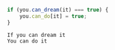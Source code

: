 ```ts
if (you.can_dream(it) === true) {
    you.can_do[it] = true;
}
```

```
If you can dream it
You can do it
```